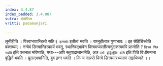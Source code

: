 ```yaml
---
index: 3.4.87
index_padded: 3.4.087
sutra: सेर्ह्यपिच्च
vritti: padamanjari

---
```

लुनीहीति । पित्त्वाभावान्डित्त्वे सति `ई हल्यघोः` इतीत्वं भवति । राघ्नुहीत्यत्र गुणाभावः । इह सेहिर्ङिच्चेति वक्तव्यम् । नन्वेवं ङित्त्वान्ङित्कार्यं भवतु, स्थानिवद्भावेन पित्त्वमप्यस्तीत्यनुदात्तत्वमपि प्राप्नोति ? `ङिच्च पिन्न भवति` इति वचनान्न भविष्यति, यथा---अपि स्तुयाद्राजानमिति, अत्र `उतो वृद्धिर्लुकि हलि` इति पिति विधीयमाना वृद्धिर्न भवति । ब्रूताद्भवानिति, ब्रुव इण्न भवति । किं च नाप्रप्ते पित्त्वे ङित्त्वमारभ्यमाणं तद्वाधिष्यते ।।